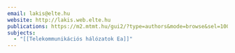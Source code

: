 ```yaml
---
email: lakis@elte.hu
website: http://lakis.web.elte.hu
publications: https://m2.mtmt.hu/gui2/?type=authors&mode=browse&sel=10032453
subjects:
  - "[[Telekommunikációs hálózatok Ea]]"
---
```

